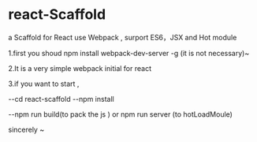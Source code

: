 # react-Scaffold
a Scaffold for React use Webpack , surport ES6，JSX and Hot module

1.first you shoud npm install webpack-dev-server -g (it is not necessary)~

2.It is a very simple webpack initial for react

3.if you want to start , 

  --cd react-scaffold
  --npm install
  
  --npm run build(to pack the js ) or npm run server (to hotLoadMoule)
  
  
sincerely ~
